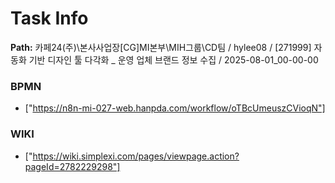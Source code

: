 # Task Info

**Path:** 카페24(주)\본사사업장\[CG]MI본부\MIH그룹\CD팀 / hylee08 / [271999] 자동화 기반 디자인 툴 다각화 _ 운영 업체 브랜드 정보 수집 / 2025-08-01_00-00-00

### BPMN
- ["https://n8n-mi-027-web.hanpda.com/workflow/oTBcUmeuszCVioqN"]

### WIKI
- ["https://wiki.simplexi.com/pages/viewpage.action?pageId=2782229298"]

